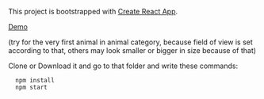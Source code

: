 This project is bootstrapped with [Create React App](https://github.com/facebook/create-react-app).

[Demo](https://appthreed.surge.sh)

(try for the very first animal in animal category, because field of view is set according to that, others may look smaller or bigger in size because of that)

Clone or Download it and go to that folder and write these commands:
 
      npm install
      npm start
